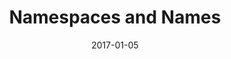 ---
title: "Namespaces and Names"
linkTitle: "Namespaces and Names"
weight: 1
date: 2017-01-05
description: >
  Working with Namespaces and Names
---